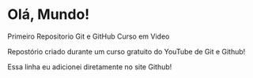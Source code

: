 # Olá, Mundo!
 Primeiro Repositorio Git e GitHub Curso em Video

 Repostório criado durante um curso gratuito do YouTube de Git e Github!

Essa linha eu adicionei diretamente no site Github!
